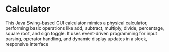 # Calculator
This Java Swing–based GUI calculator mimics a physical calculator, performing basic operations like add, subtract, multiply, divide, percentage, square root, and sign toggle. It uses event-driven programming for input parsing, operator handling, and dynamic display updates in a sleek, responsive interface
